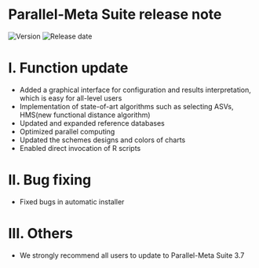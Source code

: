 # Parallel-Meta Suite release note

![Version](https://img.shields.io/badge/Version-3.7-brightgreen)
![Release date](https://img.shields.io/badge/Release%20date-Nov.%2016%2C%202021-brightgreen)

# I. Function update

* Added a graphical interface for configuration and results interpretation, which is easy for all-level users
* Implementation of state-of-art algorithms such as selecting ASVs, HMS(new functional distance algorithm)
* Updated and expanded reference databases
* Optimized parallel computing
* Updated the schemes designs and colors of charts
* Enabled direct invocation of R scripts

# II. Bug fixing

* Fixed bugs in automatic installer

# III. Others

* We strongly recommend all users to update to Parallel-Meta Suite 3.7
